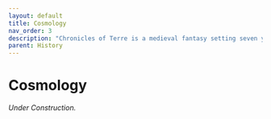 ```yaml
---
layout: default
title: Cosmology
nav_order: 3
description: "Chronicles of Terre is a medieval fantasy setting seven years in the writing, currently for dungeons & dragons 5th edition."
parent: History
---
```


# Cosmology

*Under Construction.*